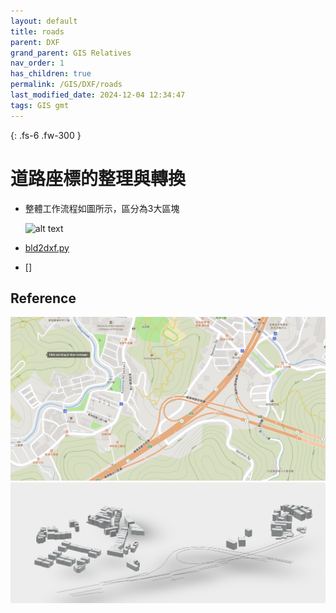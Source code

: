 ```yaml
---
layout: default
title: roads
parent: DXF
grand_parent: GIS Relatives
nav_order: 1
has_children: true
permalink: /GIS/DXF/roads
last_modified_date: 2024-12-04 12:34:47
tags: GIS gmt
---
```


{: .fs-6 .fw-300 }

# 道路座標的整理與轉換

- 整體工作流程如圖所示，區分為3大區塊

  ![alt text](./pngs/image-1.png)

- [bld2dxf.py](./bld2dxf.md)
- []
## Reference

![pngs/2024-12-10-16-20-41.png](pngs/2024-12-10-16-20-41.png)
![pngs/2024-12-10-08-50-03.png](pngs/2024-12-10-08-50-03.png)